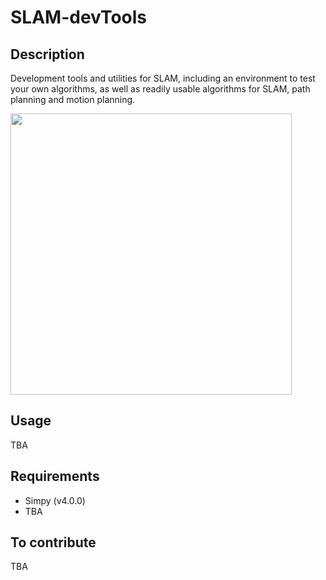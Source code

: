 # SLAM-devTools

## Description
Development tools and utilities for SLAM, including an environment to test your own algorithms, as well as readily usable algorithms for SLAM, path planning and motion planning.

<img src="res/env.gif" width="450" height="450">

## Usage
TBA

## Requirements
- Simpy (v4.0.0)
- TBA

## To contribute
TBA
